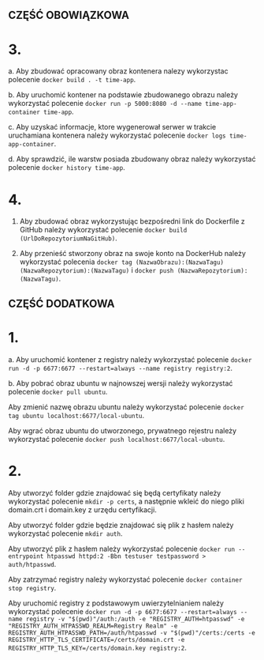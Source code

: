 ## CZĘŚĆ OBOWIĄZKOWA

# 3.

a. Aby zbudować opracowany obraz kontenera nalezy wykorzystac polecenie ```docker build . -t time-app```.

b. Aby uruchomić kontener na podstawie zbudowanego obrazu należy wykorzystać polecenie ```docker run -p 5000:8080 -d --name time-app-container time-app```.

c. Aby uzyskać informacje, ktore wygenerował serwer w trakcie uruchamiana kontenera należy wykorzystać polecenie ```docker logs time-app-container```.

d. Aby sprawdzić, ile warstw posiada zbudowany obraz należy wykorzystać polecenie ```docker history time-app```.

# 4. 

1. Aby zbudować obraz wykorzystując bezpośredni link do Dockerfile z GitHub należy wykorzystać polecenie ```docker build (UrlDoRepozytoriumNaGitHub)```.

2. Aby przenieść stworzony obraz na swoje konto na DockerHub należy wykorzystać polecenia ```docker tag (NazwaObrazu):(NazwaTagu) (NazwaRepozytorium):(NazwaTagu)``` i ```docker push (NazwaRepozytorium):(NazwaTagu)```.

## CZĘŚĆ DODATKOWA

# 1.

a. Aby uruchomić kontener z registry należy wykorzystać polecenie ```docker run -d -p 6677:6677 --restart=always --name registry registry:2```.

b. Aby pobrać obraz ubuntu w najnowszej wersji należy wykorzystać polecenie ```docker pull ubuntu```.

Aby zmienić nazwę obrazu ubuntu należy wykorzystać polecenie ```docker tag ubuntu localhost:6677/local-ubuntu```.

Aby wgrać obraz ubuntu do utworzonego, prywatnego rejestru należy wykorzystać polecenie ```docker push localhost:6677/local-ubuntu```.

# 2.

Aby utworzyć folder gdzie znajdować się będą certyfikaty należy wykorzystać polecenie ```mkdir -p certs```, a następnie wkleić do niego pliki domain.crt i domain.key z urzędu certyfikacji.

Aby utworzyć folder gdzie będzie znajdować się plik z hasłem należy wykorzystać polecenie ```mkdir auth```.

Aby utworzyć plik z hasłem należy wykorzystać polecenie ```docker run --entrypoint htpasswd httpd:2 -Bbn testuser testpassword > auth/htpasswd```.

Aby zatrzymać registry należy wykorzystać polecenie ```docker container stop registry```.

Aby uruchomić registry z podstawowym uwierzytelnianiem należy wykorzystać polecenie ```docker run -d -p 6677:6677 --restart=always --name registry -v "$(pwd)"/auth:/auth -e "REGISTRY_AUTH=htpasswd" -e "REGISTRY_AUTH_HTPASSWD_REALM=Registry Realm" -e REGISTRY_AUTH_HTPASSWD_PATH=/auth/htpasswd -v "$(pwd)"/certs:/certs -e REGISTRY_HTTP_TLS_CERTIFICATE=/certs/domain.crt -e REGISTRY_HTTP_TLS_KEY=/certs/domain.key registry:2```.
